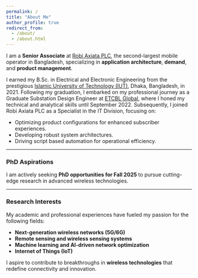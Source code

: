 ```yaml
---
permalink: /
title: "About Me"
author_profile: true
redirect_from: 
  - /about/
  - /about.html
---
```

I am a **Senior Associate** at [Robi Axiata PLC](https://www.robi.com.bd/en), the second-largest mobile operator in Bangladesh, specializing in **application architecture**, **demand**, and **product management**.

I earned my B.Sc. in Electrical and Electronic Engineering from the prestigious [Islamic University of Technology (IUT)](https://www.iutoic-dhaka.edu/), Dhaka, Bangladesh, in 2021. Following my graduation, I embarked on my professional journey as a Graduate Substation Design Engineer at [ETCBL Global](https://www.etcblglobal.com/), where I honed my technical and analytical skills until September 2022. Subsequently, I joined Robi Axiata PLC as a Specialist in the IT Division, focusing on:
- Optimizing product configurations for enhanced subscriber experiences.
- Developing robust system architectures.
- Driving script based automation for operational efficiency.

---

### PhD Aspirations

I am actively seeking **PhD opportunities for Fall 2025** to pursue cutting-edge research in advanced wireless technologies.

---

### Research Interests

My academic and professional experiences have fueled my passion for the following fields:
- **Next-generation wireless networks (5G/6G)**  
- **Remote sensing and wireless sensing systems**  
- **Machine learning and AI-driven network optimization**  
- **Internet of Things (IoT)**  

I aspire to contribute to breakthroughs in **wireless technologies** that redefine connectivity and innovation.

